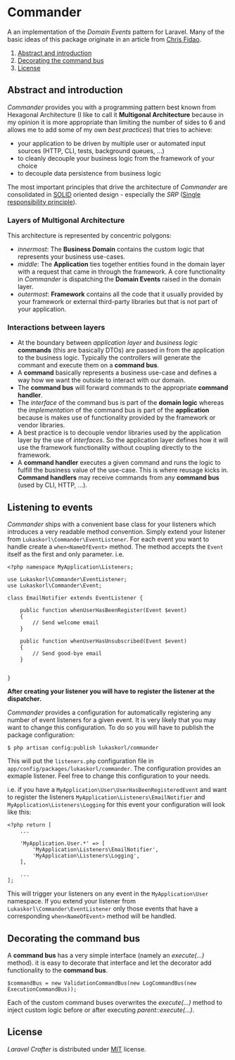 # Commander
A an implementation of the _Domain Events_ pattern for Laravel. Many of the basic ideas of this package originate in an article from [Chris Fidao](http://fideloper.com/hexagonal-architecture).

  1. [Abstract and introduction](#intro)
  1. [Decorating the command bus](#decorator)
  1. [License](#license)

## <a name="intro"></a>Abstract and introduction

_Commander_ provides you with a programming pattern best known from Hexagonal Architecture (I like to call it **Multigonal Architecture** because in my opinion it is more appropriate than limiting the number of sides to 6 and allows me to add some of my own _best practices_) that tries to achieve:

  * your application to be driven by multiple user or automated input sources (HTTP, CLI, tests, background queues, ...)
  * to cleanly decouple your business logic from the framework of your choice
  * to decouple data persistence from business logic

The most important principles that drive the architecture of _Commander_ are consolidated in [SOLID](http://en.wikipedia.org/wiki/SOLID_(object-oriented_design)) oriented design - especially the _SRP_ ([Single responsibility principle](http://en.wikipedia.org/wiki/Single_responsibility_principle)).

### Layers of Multigonal Architecture

This architecture is represented by concentric polygons:

  * _innermost_: The **Business Domain** contains the custom logic that represents your business use-cases.
  * _middle_: The **Application** ties together entities found in the domain layer with a request that came in through the framework. A core functionality in _Commander_ is dispatching the **Domain Events** raised in the domain layer.
  * _outermost_: **Framework** contains all the code that it usually provided by your framework or external third-party libraries but that is not part of your application.

### Interactions between layers

  * At the boundary between _application layer_ and _business logic_ **commands** (this are basically DTOs) are passed in from the application to the business logic. Typically the controllers will generate the commant and execute them on a **command bus**.
  * A **command** basically represents a business use-case and defines a way how we want the outside to interact with our domain.
  * The **command bus** will forward commands to the appropriate **command handler**.
  * The _interface_ of the command bus is part of the **domain logic** whereas the _implementation_ of the command bus is part of the **application** because is makes use of functionality provided by the framework or vendor libraries.
  * A best practice is to decouple vendor libraries used by the application layer by the use of _interfaces_. So the application layer defines how it will use the framework functionality without coupling directly to the framework.
  * A **command handler** executes a given command and runs the logic to fulfill the business value of the use-case. This is where reusage kicks in. **Command handlers** may receive commands from any **command bus** (used by CLI, HTTP, ...).

## <a name="listeners"></a>Listening to events

_Commander_ ships with a convenient base class for your listeners which introduces a very readable method convention. Simply extend your listener from `Lukaskorl\Commander\EventListener`. For each event you want to handle create a `when<NameOfEvent>` method. The method accepts the `Event` itself as the first and only parameter. i.e.

	<?php namespace MyApplication\Listeners;
	
	use Lukaskorl\Commander\EventListener;
	use Lukaskorl\Commander\Event;

	class EmailNotifier extends EventListener {

		public function whenUserHasBeenRegister(Event $event)
		{
			// Send welcome email
		}

		public function whenUserHasUnsubscribed(Event $event)
		{
			// Send good-bye email
		}


	}

__After creating your listener you will have to register the listener at the dispatcher.__

_Commander_ provides a configuration for automatically registering any number of event listeners for a given event. It is very likely that you may want to change this configuration. To do so you will have to publish the package configuration:

	$ php artisan config:publish lukaskorl/commander

This will put the `listeners.php` configuration file in `app/config/packages/lukaskorl/commander`. The configuration provides an exmaple listener. Feel free to change this configuration to your needs.

i.e. if you have a `MyApplication\User\UserHasBeenRegisteredEvent` and want to register the listeners `MyApplication\Listeners\EmailNotifier` and `MyApplication\Listeners\Logging` for this event your configuration will look like this:

	<?php return [
		...

		'MyApplication.User.*' => [
			'MyApplication\Listeners\EmailNotifier',
			'MyApplication\Listeners\Logging',
		],

		...
	];

This will trigger your listeners on any event in the `MyApplication\User` namespace. If you extend your listener from `Lukaskorl\Commander\EventListener` only those events that have a corresponding `when<NameOfEvent>` method will be handled.

## <a name="decorator"></a>Decorating the command bus

A **command bus** has a very simple interface (namely an _execute(...)_ method). it is easy to decorate that interface and let the decorator add functionality to the **command bus**.

	$commandBus = new ValidationCommandBus(new LogCommandBus(new ExecutionCommandBus));

Each of the custom command buses overwrites the _execute(...)_ method to inject custom logic before or after executing _parent::execute(...)_. 


## <a href="license"></a>License

_Laravel Crafter_ is distributed under [MIT](http://opensource.org/licenses/MIT) license.
